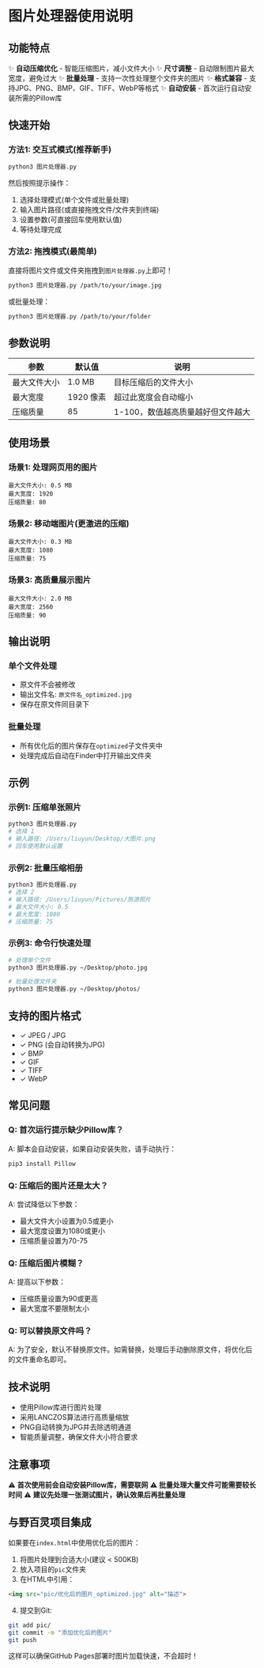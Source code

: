 # 图片处理器使用说明

## 功能特点

✨ **自动压缩优化** - 智能压缩图片，减小文件大小
✨ **尺寸调整** - 自动限制图片最大宽度，避免过大
✨ **批量处理** - 支持一次性处理整个文件夹的图片
✨ **格式兼容** - 支持JPG、PNG、BMP、GIF、TIFF、WebP等格式
✨ **自动安装** - 首次运行自动安装所需的Pillow库

## 快速开始

### 方法1: 交互式模式(推荐新手)

```bash
python3 图片处理器.py
```

然后按照提示操作：
1. 选择处理模式(单个文件或批量处理)
2. 输入图片路径(或直接拖拽文件/文件夹到终端)
3. 设置参数(可直接回车使用默认值)
4. 等待处理完成

### 方法2: 拖拽模式(最简单)

直接将图片文件或文件夹拖拽到`图片处理器.py`上即可！

```bash
python3 图片处理器.py /path/to/your/image.jpg
```

或批量处理：

```bash
python3 图片处理器.py /path/to/your/folder
```

## 参数说明

| 参数 | 默认值 | 说明 |
|------|--------|------|
| 最大文件大小 | 1.0 MB | 目标压缩后的文件大小 |
| 最大宽度 | 1920 像素 | 超过此宽度会自动缩小 |
| 压缩质量 | 85 | 1-100，数值越高质量越好但文件越大 |

## 使用场景

### 场景1: 处理网页用的图片
```
最大文件大小: 0.5 MB
最大宽度: 1920
压缩质量: 80
```

### 场景2: 移动端图片(更激进的压缩)
```
最大文件大小: 0.3 MB
最大宽度: 1080
压缩质量: 75
```

### 场景3: 高质量展示图片
```
最大文件大小: 2.0 MB
最大宽度: 2560
压缩质量: 90
```

## 输出说明

### 单个文件处理
- 原文件不会被修改
- 输出文件名: `原文件名_optimized.jpg`
- 保存在原文件同目录下

### 批量处理
- 所有优化后的图片保存在`optimized`子文件夹中
- 处理完成后自动在Finder中打开输出文件夹

## 示例

### 示例1: 压缩单张照片
```bash
python3 图片处理器.py
# 选择 1
# 输入路径: /Users/liuyun/Desktop/大图片.png
# 回车使用默认设置
```

### 示例2: 批量压缩相册
```bash
python3 图片处理器.py
# 选择 2
# 输入路径: /Users/liuyun/Pictures/旅游照片
# 最大文件大小: 0.5
# 最大宽度: 1080
# 压缩质量: 75
```

### 示例3: 命令行快速处理
```bash
# 处理单个文件
python3 图片处理器.py ~/Desktop/photo.jpg

# 批量处理文件夹
python3 图片处理器.py ~/Desktop/photos/
```

## 支持的图片格式

- ✓ JPEG / JPG
- ✓ PNG (会自动转换为JPG)
- ✓ BMP
- ✓ GIF
- ✓ TIFF
- ✓ WebP

## 常见问题

### Q: 首次运行提示缺少Pillow库？
A: 脚本会自动安装，如果自动安装失败，请手动执行：
```bash
pip3 install Pillow
```

### Q: 压缩后的图片还是太大？
A: 尝试降低以下参数：
- 最大文件大小设置为0.5或更小
- 最大宽度设置为1080或更小
- 压缩质量设置为70-75

### Q: 压缩后图片模糊？
A: 提高以下参数：
- 压缩质量设置为90或更高
- 最大宽度不要限制太小

### Q: 可以替换原文件吗？
A: 为了安全，默认不替换原文件。如需替换，处理后手动删除原文件，将优化后的文件重命名即可。

## 技术说明

- 使用Pillow库进行图片处理
- 采用LANCZOS算法进行高质量缩放
- PNG自动转换为JPG并去除透明通道
- 智能质量调整，确保文件大小符合要求

## 注意事项

⚠️ **首次使用前会自动安装Pillow库，需要联网**
⚠️ **批量处理大量文件可能需要较长时间**
⚠️ **建议先处理一张测试图片，确认效果后再批量处理**

## 与野百灵项目集成

如果要在`index.html`中使用优化后的图片：

1. 将图片处理到合适大小(建议 < 500KB)
2. 放入项目的`pic`文件夹
3. 在HTML中引用：
```html
<img src="pic/优化后的图片_optimized.jpg" alt="描述">
```

4. 提交到Git:
```bash
git add pic/
git commit -m "添加优化后的图片"
git push
```

这样可以确保GitHub Pages部署时图片加载快速，不会超时！
